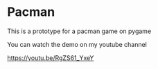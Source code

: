 # Pacman
This is a prototype for a pacman game on pygame

You can watch the demo on my youtube channel

https://youtu.be/RgZS61_YxeY
